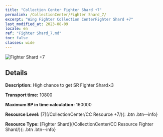 ```yaml
---
title: "Collection Center Fighter Shard +7"
permalink: /CollectionCenter/Fighter Shard_7/
excerpt: "Wing Fighter Collection CenterFighter Shard +7"
last_modified_at: 2023-08-09
locale: en
ref: "Fighter Shard_7.md"
toc: false
classes: wide
---
```



![Fighter Shard +7](/images/cc/CC_Fighter_Shard_5.png)

## Details

  **Description:** High chance to get SR Fighter Shard×3

  **Transport time:** 10800

  **Maximum BP in time calculation:** 160000

  **Resource Level:** [7](/CollectionCenter/CC Resource +7/){: .btn .btn--info}

  **Resource Type:** [Fighter Shard](/CollectionCenter/CC Resource Fighter Shard/){: .btn .btn--info}

